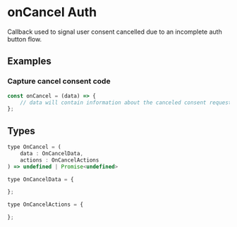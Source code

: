 # onCancel Auth

Callback used to signal user consent cancelled due to an incomplete auth button flow.

## Examples


### Capture cancel consent code

```javascript
const onCancel = (data) => {
    // data will contain information about the canceled consent request
};
```

## Types

```javascript
type OnCancel = (
    data : OnCancelData,
    actions : OnCancelActions
) => undefined | Promise<undefined>

type OnCancelData = {

};

type OnCancelActions = {

};
```
